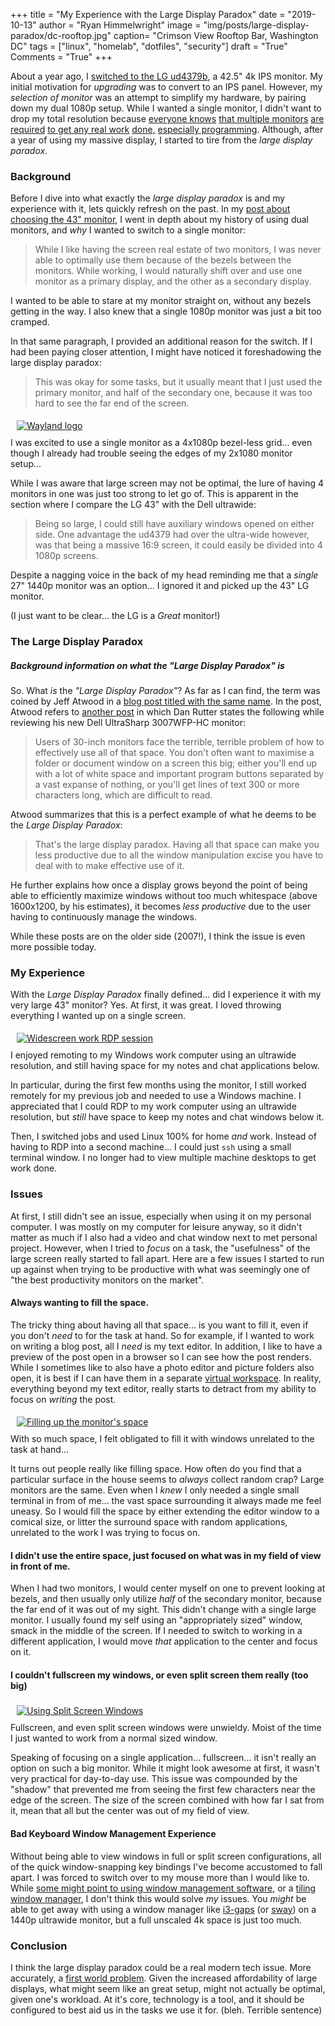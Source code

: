+++
title  = "My Experience with the Large Display Paradox"
date   = "2019-10-13"
author = "Ryan Himmelwright"
image  = "img/posts/large-display-paradox/dc-rooftop.jpg"
caption= "Crimson View Rooftop Bar, Washington DC"
tags   = ["linux", "homelab", "dotfiles", "security"]
draft  = "True"
Comments = "True"
+++

About a year ago, I [switched to the LG ud4379b](/post/new-lgud4379b/), a 42.5"
4k IPS monitor. My initial motivation for *upgrading* was to convert to an IPS
panel. However, my *selection of monitor* was an attempt to simplify my
hardware, by pairing down my dual 1080p setup. While I wanted a single monitor,
I didn't want to drop my total resolution because [everyone
knows](https://www.pcmag.com/feature/336710/13-eye-popping-home-office-setups/10)
[that multiple
monitors](https://www.techradar.com/news/5-reasons-you-need-dual-monitors-in-2017)
[are
required](https://www.lifewire.com/boost-productivity-with-a-second-monitor-2377817)
[to get any real
work](https://www.business.com/articles/increasing-productivity-how-dual-monitors-can-save-you-time-and-money/)
[done,](https://www.howtogeek.com/174452/beginner-geek-how-to-use-multiple-monitors-to-be-more-productive/)
[especially programming](https://www.entrepreneur.com/article/322640).
Although, after a year of using my massive display, I started to tire from the
*large display paradox*.

<!--more-->

### Background

Before I dive into what exactly the *large display paradox* is and my
experience with it, lets quickly refresh on the past. In my [post about
choosing the 43" monitor](/post/new-lgud4379b/), I went in depth about my
history of using dual monitors, and *why* I wanted to switch to a single
monitor:

>While I like having the screen real estate of two monitors, I was never able to optimally use them because of the bezels between the monitors. While working, I would naturally shift over and use one monitor as a primary display, and the other as a secondary display.

I wanted to be able to stare at my monitor straight on, without any
bezels getting in the way. I also knew that a single 1080p monitor was just a
bit too cramped.

In that same paragraph, I provided an additional reason for the switch. If I
had been paying closer attention, I might have noticed it
foreshadowing the large display paradox:

>This was okay for some tasks, but it usually meant that I just used the primary monitor, and half of the secondary one, because it was too hard to see the far end of the screen.


<a href="/img/posts/large-display-paradox/4-monitors.jpg">
<img alt="Wayland logo" src="/img/posts/large-display-paradox/4-monitors.jpg" style="max-width: 100%; padding: 5px 15px 10px 10px"/></a>
<div class="caption">I was excited to use a single monitor as a 4x1080p bezel-less
grid... even though I already had trouble seeing the edges of my 2x1080
monitor setup...</div>

While I was aware that large screen may not be optimal, the lure of having 4
monitors in one was just too strong to let go of. This is apparent in the section where I compare the LG 43" with the Dell ultrawide:

>Being so large, I could still have auxiliary windows opened on either side. One advantage the ud4379 had over the ultra-wide however, was that being a massive 16:9 screen, it could easily be divided into 4 1080p screens.

Despite a nagging voice in the back of my head reminding me that a *single* 27"
1440p monitor was an option... I ignored it and picked up the 43" LG monitor.

(I just want to be clear... the LG is a *Great* monitor!)

### The Large Display Paradox

#####  Background information on what the "Large Display Paradox" is

So. What *is* the *"Large Display Paradox"*? As far as I can find, the term was
coined by Jeff Atwood in a [blog post titled with the same
name](https://blog.codinghorror.com/the-large-display-paradox/). In the post,
Atwood refers to [another post](http://www.dansdata.com/3007wfp-hc.htm) in
which Dan Rutter states the following while reviewing his new Dell UltraSharp
3007WFP-HC monitor:

>Users of 30-inch monitors face the terrible, terrible problem of how to
effectively use all of that space. You don't often want to maximise a folder or
document window on a screen this big; either you'll end up with a lot of white
space and important program buttons separated by a vast expanse of nothing, or
you'll get lines of text 300 or more characters long, which are difficult to
read.


Atwood summarizes that this is a perfect example of what he deems to be the
*Large Display Paradox*:

>That's the large display paradox. Having all that space can make you less
productive due to all the window manipulation excise you have to deal with to
make effective use of it.

He further explains how once a display grows beyond the point of being able to
efficiently maximize windows without too much whitespace (above 1600x1200, by
his estimates), it becomes *less productive* due to the user having to
continuously manage the windows.

While these posts are on the older side (2007!), I think the issue is even more
possible today.

### My Experience

With the *Large Display Paradox* finally defined... did I experience it with my
very large 43" monitor? Yes. At first, it was great. I loved throwing
everything I wanted up on a single screen.

<a href="/img/posts/large-display-paradox/work-widescreen.jpg">
<img alt="Widescreen work RDP session" src="/img/posts/large-display-paradox/work-widescreen.jpg" style="max-width: 100%; padding: 5px 15px 10px 10px"/></a>
<div class="caption">I enjoyed remoting to my Windows work computer using an ultrawide
resolution, and still having space for my notes and chat applications below.</div>

In particular, during the first few months using the monitor, I still worked
remotely for my previous job and needed to use a Windows machine. I appreciated
that I could RDP to my work computer using an ultrawide resolution, but *still*
have space to keep my notes and chat windows below it.

Then, I switched jobs and used Linux 100% for home *and* work. Instead of
having to RDP into a second machine... I could just `ssh` using a small
terminal window. I no longer had to view multiple machine desktops to get work
done.

### Issues

At first, I still didn't see an issue, especially when using it on my personal
computer. I was mostly on my computer for leisure anyway, so it didn't matter
as much if I also had a video and chat window next to met personal project.
However, when I tried to *focus* on a task, the "usefulness" of the large
screen really started to fall apart. Here are a few issues I started to run up
against when trying to be productive with what was seemingly one of "the best
productivity monitors on the market".

#### Always wanting to fill the space.

The tricky thing about having all that space... is you want to fill it, even if
you don't *need* to for the task at hand. So for example, if I wanted to work
on writing a blog post, all I *need* is my text editor. In addition, I like to
have a preview of the post open in a browser so I can see how the post renders.
While I sometimes like to also have a photo editor and picture folders also
open, it is best if I can have them in a separate [virtual
workspace](https://en.wikipedia.org/wiki/Virtual_workplace). In reality,
everything beyond my text editor, really starts to detract from my ability to
focus on *writing* the post.

<a href="/img/posts/large-display-paradox/filling-space.jpg">
<img alt="Filling up the monitor's space" src="/img/posts/large-display-paradox/filling-space.jpg" style="max-width: 100%; padding: 5px 15px 10px 10px"/></a>
<div class="caption">With so much space, I felt obligated to fill it with
windows unrelated to the task at hand...</div>

It turns out people really like filling space. How often do you find that a
particular surface in the house seems to *always* collect random crap? Large
monitors are the same. Even when I *knew* I only needed a single small terminal
in from of me... the vast space surrounding it always made me feel uneasy. So I
would fill the space by either extending the editor window to a comical size,
or litter the surround space with random applications, unrelated to the work I
was trying to focus on.

#### I didn't use the entire space, just focused on what was in my field of view in front of me.

When I had two monitors, I would center myself on one to prevent looking at
bezels, and then usually only utilize *half* of the secondary monitor, because
the far end of it was out of my sight. This didn't change with a single large
monitor. I usually found my self using an "appropriately sized" window, smack
in the middle of the screen. If I needed to switch to working in a different
application, I would move *that* application to the center and focus on it.

#### I couldn't fullscreen my windows, or even split screen them really (too big)

<a href="/img/posts/large-display-paradox/split-screen.png">
<img alt="Using Split Screen Windows" src="/img/posts/large-display-paradox/split-screen.png" style="max-width: 100%; padding: 5px 15px 10px 10px"/></a>
<div class="caption">Fullscreen, and even split screen windows were unwieldy.
Moist of the time I just wanted to work from a normal sized window.</div>

Speaking of focusing on a single application... fullscreen... it isn't really
an option on such a big monitor. While it might look awesome at first, it
wasn't very practical for day-to-day use. This issue was compounded by the
"shadow" that prevented me from seeing the first few characters near the edge
of the screen. The size of the screen combined with how far I sat from it, mean
that all but the center was out of my field of view.

#### Bad Keyboard Window Management Experience

Without being able to view windows in full or split screen configurations, all
of the quick window-snapping key bindings I've become accustomed to fall apart.
I was forced to switch over to my mouse more than I would like to. While [some
might point to using window management
software](https://www.youtube.com/watch?v=DuIK-NuN3aY), or a [tiling window
manager](https://jonblack.me/large-display-paradox-resolved/), I don't think
this would solve *my* issues. You *might* be able to get away with using a
window manager like [i3-gaps](https://github.com/Airblader/i3) (or
[sway](https://github.com/swaywm/sway)) on a 1440p ultrawide monitor, but a
full unscaled 4k space is just too much.



### Conclusion
I think the large display paradox could be a real modern tech issue. More
accurately, a [first world
problem](https://en.wikipedia.org/wiki/First_World_problem). Given the
increased affordability of large displays, what might seem like an great setup,
might not actually be optimal, given one's workload. At it's core, technology
is a tool, and it should be configured to best aid us in the tasks we use it
for. (bleh. Terrible sentence)
